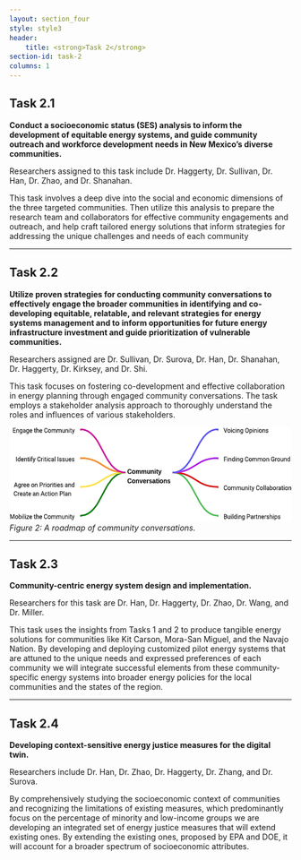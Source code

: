 ```yaml
---
layout: section_four
style: style3
header:
    title: <strong>Task 2</strong>
section-id: task-2
columns: 1
---
```


## <strong>Task 2.1</strong>

**Conduct a socioeconomic status (SES) analysis to inform the development of
equitable energy systems, and guide community outreach and workforce development
needs in New Mexico’s diverse communities.**

Researchers assigned to this task include Dr. Haggerty, Dr. Sullivan, Dr. Han,
Dr. Zhao, and Dr. Shanahan.

This task involves a deep dive into the social and economic dimensions of the
three targeted communities. Then utilize this analysis to prepare the research
team and collaborators for effective community engagements and outreach, and
help craft tailored energy solutions that inform strategies for addressing the
unique challenges and needs of each community

---

## <strong>Task 2.2</strong>

**Utilize proven strategies for conducting community conversations to
effectively engage the broader communities in identifying and co-developing
equitable, relatable, and relevant strategies for energy systems management and
to inform opportunities for future energy infrastructure investment and guide
prioritization of vulnerable communities.**

Researchers assigned are Dr. Sullivan, Dr. Surova, Dr. Han, Dr. Shanahan, Dr.
Haggerty, Dr. Kirksey, and Dr. Shi.

This task focuses on fostering co-development and effective collaboration in
energy planning through engaged community conversations. The task employs a
stakeholder analysis approach to thoroughly understand the roles and influences
of various stakeholders.

![A roadmap of community conversations](/images/research-tasks/task-2-2.png)
*Figure 2: A roadmap of community conversations.*

---

## <strong>Task 2.3</strong>

**Community-centric energy system design and implementation.**

Researchers for this task are Dr. Han, Dr. Haggerty, Dr. Zhao, Dr. Wang, and Dr. Miller.

This task uses the insights from Tasks 1 and 2 to produce tangible energy
solutions for communities like Kit Carson, Mora-San Miguel, and the Navajo
Nation. By developing and deploying customized pilot energy systems that are
attuned to the unique needs and expressed preferences of each community we will
integrate successful elements from these community-specific energy systems into
broader energy policies for the local communities and the states of the region.

---

## <strong>Task 2.4</strong>

**Developing context-sensitive energy justice measures for the digital twin.**

Researchers include Dr. Han, Dr. Zhao, Dr. Haggerty, Dr. Zhang, and Dr. Surova.

By comprehensively studying the socioeconomic context of communities and
recognizing the limitations of existing measures, which predominantly focus on
the percentage of minority and low-income groups we are developing an integrated
set of energy justice measures that will extend existing ones. By extending the
existing ones, proposed by EPA and DOE, it will account for a broader spectrum
of socioeconomic attributes.

